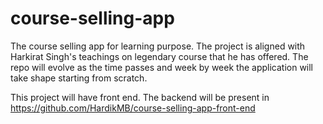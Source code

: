 # course-selling-app
The course selling app for learning purpose. The project is aligned with Harkirat Singh's teachings on legendary course that he has offered.
The repo will evolve as the time passes and week by week the application will take shape starting from scratch.

This project will have front end. The backend will be present in https://github.com/HardikMB/course-selling-app-front-end

